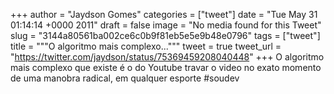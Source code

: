 
+++
author = "Jaydson Gomes"
categories = ["tweet"]
date = "Tue May 31 01:14:14 +0000 2011"
draft = false
image = "No media found for this Tweet"
slug = "3144a80561ba002ce6c0b9f81eb5e5e9b48e0796"
tags = ["tweet"]
title = """O algoritmo mais complexo..."""
tweet = true
tweet_url = "https://twitter.com/jaydson/status/75369459208040448"
+++
O algoritmo mais complexo que existe é o do Youtube travar o video no exato momento de uma manobra radical, em qualquer esporte #soudev
